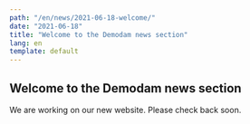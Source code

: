 ```yaml
---
path: "/en/news/2021-06-18-welcome/"
date: "2021-06-18"
title: "Welcome to the Demodam news section"
lang: en
template: default
---
```


## Welcome to the Demodam news section

We are working on our new website. Please check back soon.
